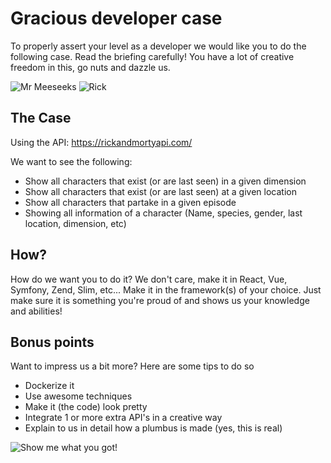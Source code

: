 # Gracious developer case
To properly assert your level as a developer we would like you to do the following case. 
Read the briefing carefully! You have a lot of creative freedom in this, go nuts and dazzle us.

![Mr Meeseeks](https://media.giphy.com/media/DgLsbUL7SG3kI/giphy.gif)
![Rick](https://media.giphy.com/media/3oEduHUtBvTIIBosJq/giphy.gif)


## The Case
Using the API: https://rickandmortyapi.com/

We want to see the following:
- Show all characters that exist (or are last seen) in a given dimension
- Show all characters that exist (or are last seen) at a given location
- Show all characters that partake in a given episode
- Showing all information of a character (Name, species, gender, last location, dimension, etc)

## How?
How do we want you to do it? We don't care, make it in React, Vue, Symfony, Zend, Slim, etc... 
Make it in the framework(s) of your choice. 
Just make sure it is something you're proud of and shows us your knowledge and abilities!

## Bonus points
Want to impress us a bit more? Here are some tips to do so
- Dockerize it
- Use awesome techniques
- Make it (the code) look pretty
- Integrate 1 or more extra API's in a creative way
- Explain to us in detail how a plumbus is made (yes, this is real)

![Show me what you got!](https://media.giphy.com/media/26DOs997h6fgsCthu/giphy.gif)
